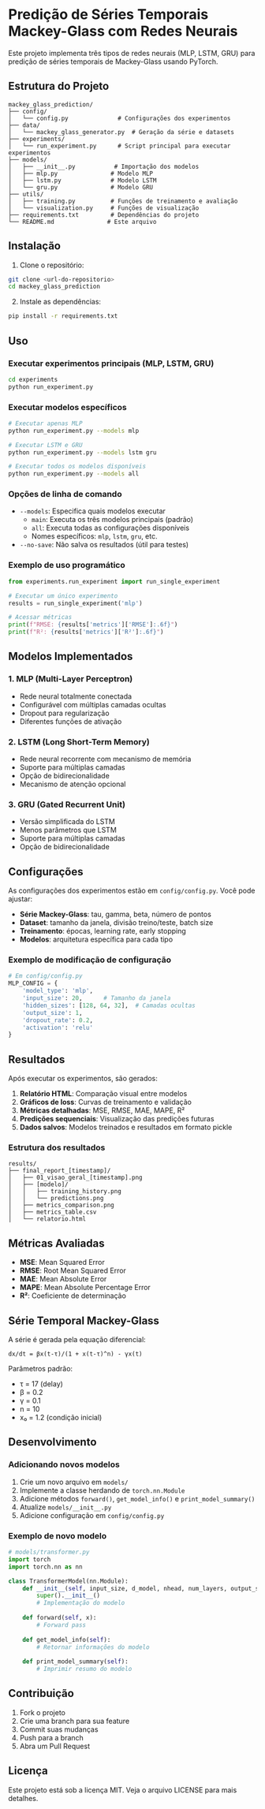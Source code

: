 # Predição de Séries Temporais Mackey-Glass com Redes Neurais

Este projeto implementa três tipos de redes neurais (MLP, LSTM, GRU) para predição de séries temporais de Mackey-Glass usando PyTorch.

## Estrutura do Projeto

```
mackey_glass_prediction/
├── config/
│   └── config.py              # Configurações dos experimentos
├── data/
│   └── mackey_glass_generator.py  # Geração da série e datasets
├── experiments/
│   └── run_experiment.py      # Script principal para executar experimentos
├── models/
│   ├── __init__.py           # Importação dos modelos
│   ├── mlp.py               # Modelo MLP
│   ├── lstm.py              # Modelo LSTM
│   └── gru.py               # Modelo GRU
├── utils/
│   ├── training.py          # Funções de treinamento e avaliação
│   └── visualization.py     # Funções de visualização
├── requirements.txt         # Dependências do projeto
└── README.md               # Este arquivo
```

## Instalação

1. Clone o repositório:
```bash
git clone <url-do-repositorio>
cd mackey_glass_prediction
```

2. Instale as dependências:
```bash
pip install -r requirements.txt
```

## Uso

### Executar experimentos principais (MLP, LSTM, GRU)

```bash
cd experiments
python run_experiment.py
```

### Executar modelos específicos

```bash
# Executar apenas MLP
python run_experiment.py --models mlp

# Executar LSTM e GRU
python run_experiment.py --models lstm gru

# Executar todos os modelos disponíveis
python run_experiment.py --models all
```

### Opções de linha de comando

- `--models`: Especifica quais modelos executar
  - `main`: Executa os três modelos principais (padrão)
  - `all`: Executa todas as configurações disponíveis
  - Nomes específicos: `mlp`, `lstm`, `gru`, etc.
- `--no-save`: Não salva os resultados (útil para testes)

### Exemplo de uso programático

```python
from experiments.run_experiment import run_single_experiment

# Executar um único experimento
results = run_single_experiment('mlp')

# Acessar métricas
print(f"RMSE: {results['metrics']['RMSE']:.6f}")
print(f"R²: {results['metrics']['R²']:.6f}")
```

## Modelos Implementados

### 1. MLP (Multi-Layer Perceptron)
- Rede neural totalmente conectada
- Configurável com múltiplas camadas ocultas
- Dropout para regularização
- Diferentes funções de ativação

### 2. LSTM (Long Short-Term Memory)
- Rede neural recorrente com mecanismo de memória
- Suporte para múltiplas camadas
- Opção de bidirecionalidade
- Mecanismo de atenção opcional

### 3. GRU (Gated Recurrent Unit)
- Versão simplificada do LSTM
- Menos parâmetros que LSTM
- Suporte para múltiplas camadas
- Opção de bidirecionalidade

## Configurações

As configurações dos experimentos estão em `config/config.py`. Você pode ajustar:

- **Série Mackey-Glass**: tau, gamma, beta, número de pontos
- **Dataset**: tamanho da janela, divisão treino/teste, batch size
- **Treinamento**: épocas, learning rate, early stopping
- **Modelos**: arquitetura específica para cada tipo

### Exemplo de modificação de configuração

```python
# Em config/config.py
MLP_CONFIG = {
    'model_type': 'mlp',
    'input_size': 20,      # Tamanho da janela
    'hidden_sizes': [128, 64, 32],  # Camadas ocultas
    'output_size': 1,
    'dropout_rate': 0.2,
    'activation': 'relu'
}
```

## Resultados

Após executar os experimentos, são gerados:

1. **Relatório HTML**: Comparação visual entre modelos
2. **Gráficos de loss**: Curvas de treinamento e validação
3. **Métricas detalhadas**: MSE, RMSE, MAE, MAPE, R²
4. **Predições sequenciais**: Visualização das predições futuras
5. **Dados salvos**: Modelos treinados e resultados em formato pickle

### Estrutura dos resultados

```
results/
├── final_report_[timestamp]/
│   ├── 01_visao_geral_[timestamp].png
│   ├── [modelo]/
│   │   ├── training_history.png
│   │   └── predictions.png
│   ├── metrics_comparison.png
│   ├── metrics_table.csv
│   └── relatorio.html
```

## Métricas Avaliadas

- **MSE**: Mean Squared Error
- **RMSE**: Root Mean Squared Error
- **MAE**: Mean Absolute Error
- **MAPE**: Mean Absolute Percentage Error
- **R²**: Coeficiente de determinação

## Série Temporal Mackey-Glass

A série é gerada pela equação diferencial:
```
dx/dt = βx(t-τ)/(1 + x(t-τ)^n) - γx(t)
```

Parâmetros padrão:
- τ = 17 (delay)
- β = 0.2
- γ = 0.1
- n = 10
- x₀ = 1.2 (condição inicial)

## Desenvolvimento

### Adicionando novos modelos

1. Crie um novo arquivo em `models/`
2. Implemente a classe herdando de `torch.nn.Module`
3. Adicione métodos `forward()`, `get_model_info()` e `print_model_summary()`
4. Atualize `models/__init__.py`
5. Adicione configuração em `config/config.py`

### Exemplo de novo modelo

```python
# models/transformer.py
import torch
import torch.nn as nn

class TransformerModel(nn.Module):
    def __init__(self, input_size, d_model, nhead, num_layers, output_size):
        super().__init__()
        # Implementação do modelo
        
    def forward(self, x):
        # Forward pass
        
    def get_model_info(self):
        # Retornar informações do modelo
        
    def print_model_summary(self):
        # Imprimir resumo do modelo
```

## Contribuição

1. Fork o projeto
2. Crie uma branch para sua feature
3. Commit suas mudanças
4. Push para a branch
5. Abra um Pull Request

## Licença

Este projeto está sob a licença MIT. Veja o arquivo LICENSE para mais detalhes. 